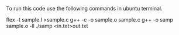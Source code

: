 To run this code use the following commands in ubuntu terminal.

flex -t sample.l >sample.c
g++ -c -o sample.o sample.c
g++ -o samp sample.o -ll
./samp <in.txt>out.txt
